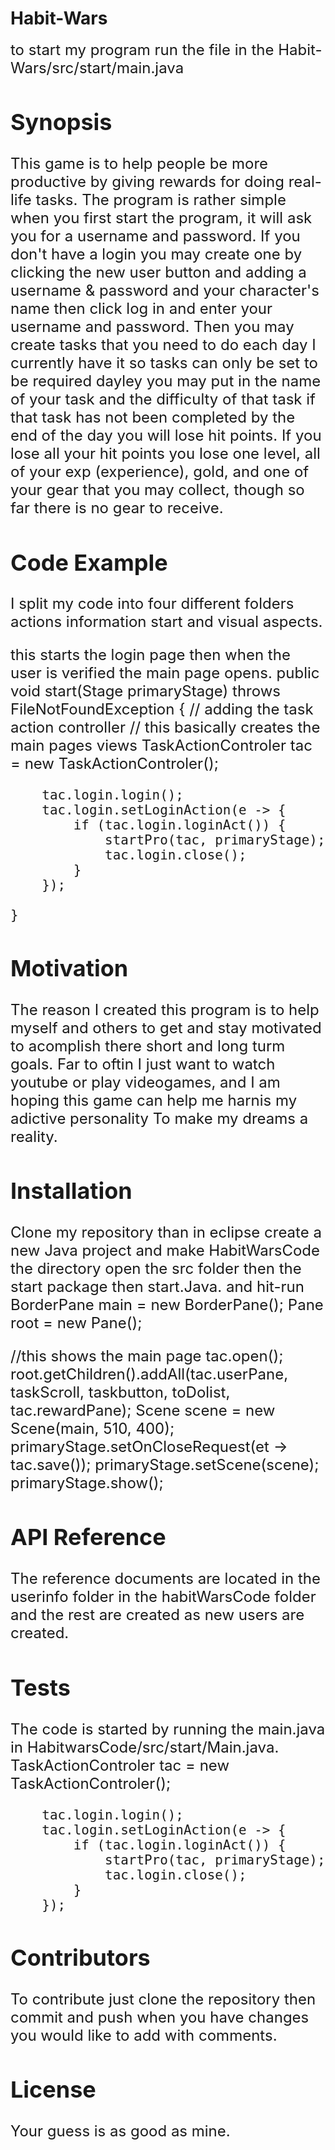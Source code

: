 # Habit-Wars
 <font size="+2">
 to start my program run the file in the Habit-Wars/src/start/main.java

## Synopsis
This game is to help people be more productive by giving rewards for doing real-life tasks. The program is rather simple 
 when you first start the program, it will ask you for a username and password. If you don't have a login you may create one by clicking the new user button and adding a username & password and your character's name then click log in and enter your username and password. Then you may create tasks that you need to do each day I currently have it so tasks can only be set to be required dayley you may put in the name of your task and the difficulty of that task if that task has not been completed by the end of the day you will lose hit points. If you lose all your hit points you lose one level, all of your exp (experience), gold, and one of your gear that you may collect, though so far there is no gear to receive.

## Code Example

I split my code into four different folders actions information start and visual aspects.

this starts the login page then when the user is verified the main page opens.
public void start(Stage primaryStage) throws FileNotFoundException {
        // adding the task action controller
        // this basically creates the main pages views
        TaskActionControler tac = new TaskActionControler();

        tac.login.login();
        tac.login.setLoginAction(e -> {
            if (tac.login.loginAct()) {
                startPro(tac, primaryStage);
                tac.login.close();
            }
        });

    }

## Motivation
The reason I created this program is to help myself and others to get and stay motivated to acomplish there short and long turm goals. Far to oftin I just want to watch youtube or play videogames, and I am hoping this game can help me harnis my adictive personality To make my dreams a reality.

## Installation
Clone my repository than in eclipse create a new Java project and make HabitWarsCode the directory
open the src folder then the start package then start.Java. and hit-run
BorderPane main = new BorderPane();
        Pane root = new Pane();

//this shows the main page
        tac.open();
        root.getChildren().addAll(tac.userPane, taskScroll, taskbutton, toDolist, tac.rewardPane);
        Scene scene = new Scene(main, 510, 400);
        primaryStage.setOnCloseRequest(et -> tac.save());
        primaryStage.setScene(scene);
        primaryStage.show();
  
## API Reference
The reference documents are located in the userinfo folder in the habitWarsCode folder and the rest are created as new users are created.

## Tests
The code is started by running the main.java in HabitwarsCode/src/start/Main.java.
TaskActionControler tac = new TaskActionControler();

        tac.login.login();
        tac.login.setLoginAction(e -> {
            if (tac.login.loginAct()) {
                startPro(tac, primaryStage);
                tac.login.close();
            }
        });

## Contributors

To contribute just clone the repository then commit and push when you have changes you would like to add with comments.

## License

Your guess is as good as mine.

